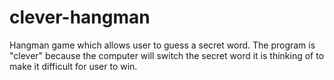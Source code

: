 # clever-hangman
Hangman game which allows user to guess a secret word. The program is "clever" because the computer will switch the secret word it is thinking of to make it difficult for user to win.
